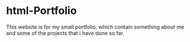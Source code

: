 # html-Portfolio
This website is for my small portfolio, which contain something about me and some of the projects that i have done so far.
